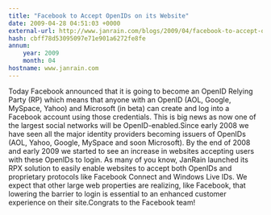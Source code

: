 ```yaml
---
title: "Facebook to Accept OpenIDs on its Website"
date: 2009-04-28 04:51:03 +0000
external-url: http://www.janrain.com/blogs/2009/04/facebook-to-accept-openids-on-its.html
hash: cbff78d53095097e71e901a6272fe8fe
annum:
    year: 2009
    month: 04
hostname: www.janrain.com
---
```


Today Facebook announced that it is going to become an OpenID Relying Party (RP) which means that anyone with an OpenID (AOL, Google, MySpace, Yahoo) and Microsoft (in beta) can create and log into a Facebook account using those credentials. This is big news as now one of the largest social networks will be OpenID-enabled.Since early 2008 we have seen all the major identity providers becoming issuers of OpenIDs (AOL, Yahoo, Google, MySpace and soon Microsoft). By the end of 2008 and early 2009 we started to see an increase in websites accepting users with these OpenIDs to login. As many of you know, JanRain launched its RPX solution to easily enable websites to accept both OpenIDs and proprietary protocols like Facebook Connect and Windows Live IDs. We expect that other large web properties are realizing, like Facebook, that lowering the barrier to login is essential to an enhanced customer experience on their site.Congrats to the Facebook team!
     

